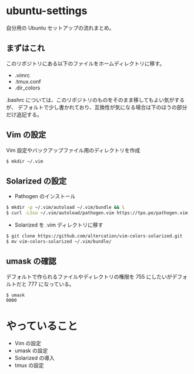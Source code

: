 # ubuntu-settings
自分用の Ubuntu セットアップの流れまとめ。

## まずはこれ

このリポジトリにある以下のファイルをホームディレクトリに移す。

- .vimrc
- .tmux.conf
- .dir_colors

.bashrc については、このリポジトリのものをそのまま移してもよい気がするが、
デフォルトで少し書かれており、互換性が気になる場合は下のほうの部分だけ追記する。

## Vim の設定
Vim 設定やバックアップファイル用のディレクトリを作成

```bash
$ mkdir ~/.vim
```

## Solarized の設定
- Pathogen のインストール

```bash
$ mkdir -p ~/.vim/autoload ~/.vim/bundle && \
$ curl -LSso ~/.vim/autoload/pathogen.vim https://tpo.pe/pathogen.vim
```

- Solarized を .vim ディレクトリに移す

```bash
$ git clone https://github.com/altercation/vim-colors-solarized.git
$ mv vim-colors-solarized ~/.vim/bundle/
```

## umask の確認
デフォルトで作られるファイルやディレクトリの権限を 755 にしたいがデフォルトだと 777 になっている。

```bash
$ umask
0000
```


# やっていること
- Vim の設定
- umask の設定
- Solarized の導入
- tmux の設定




